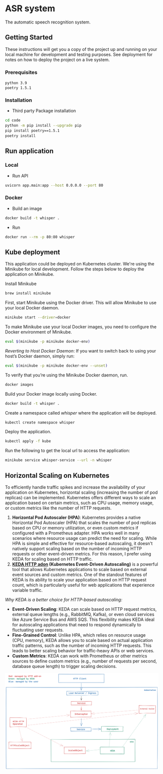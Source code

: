 # ASR system

The automatic speech recognition system.

## Getting Started

These instructions will get you a copy of the project up and running on your local machine for development and testing
purposes. See deployment for notes on how to deploy the project on a live system.

### Prerequisites

```
python 3.9
poetry 1.5.1
```

### Installation

* Third party Package installation

```bash
cd code
python -m pip install --upgrade pip
pip install poetry==1.5.1
poetry install
```

## Run application

### Local

* Run API

```bash
uvicorn app.main:app --host 0.0.0.0 --port 80
```

### Docker

* Build an image

```bash
docker build -t whisper .
```

* Run

```bash
docker run --rm -p 80:80 whisper
```

## Kube deployment

This application could be deployed on Kubernetes cluster. We're using the Minikube for local development.
Follow the steps below to deploy the application on Minikube.

Install Minikube

```bash
brew install minikube
```

First, start Minikube using the Docker driver. This will allow Minikube to use your local Docker daemon.

```bash
minikube start --driver=docker
```

To make Minikube use your local Docker images, you need to configure the Docker environment of Minikube.

```bash
eval $(minikube -p minikube docker-env)
```

*Reverting to Host Docker Daemon*: If you want to switch back to using your host’s Docker daemon, simply run:

```bash
eval $(minikube -p minikube docker-env --unset)
```

To verify that you’re using the Minikube Docker daemon, run.

```bash
docker images
```

Build your Docker image locally using Docker.

```bash
docker build -t whisper .
```

Create a namespace called *whisper* where the application will be deployed.

```bash
kubectl create namespace whisper
```

Deploy the application.

```bash
kubectl apply -f kube
```

Run the following to get the local url to access the application:

```bash
minikube service whisper-service --url -n whisper
```

## Horizontal Scaling on Kubernetes

To efficiently handle traffic spikes and increase the availability of your application on Kubernetes, horizontal
scaling (increasing the number of pod replicas) can be implemented. Kubernetes offers different ways to scale an
application based on certain metrics, such as CPU usage, memory usage, or custom metrics like the number of HTTP
requests.

1. **Horizontal Pod Autoscaler (HPA)**: Kubernetes provides a native Horizontal Pod Autoscaler (HPA) that scales the
   number of pod replicas based on CPU or
   memory utilization, or even custom metrics if configured with a Prometheus adapter. HPA works well in many scenarios
   where resource usage can predict the need for scaling. While HPA is simple and effective for resource-based
   autoscaling, it doesn't natively support scaling based on the number of incoming HTTP requests or other event-driven
   metrics. For this reason, I prefer using KEDA for scaling based on HTTP traffic.
2. **[KEDA HTTP adon](https://github.com/kedacore/http-add-on) (Kubernetes Event-Driven Autoscaling)** is a powerful tool that allows Kubernetes applications to scale based
   on
   external event sources and custom metrics. One of the standout features of KEDA is its ability to scale your
   application based on HTTP request count, which is particularly useful for web applications that experience variable
   traffic.

*Why KEDA is a better choice for HTTP-based autoscaling:*

- **Event-Driven Scaling**: KEDA can scale based on HTTP request metrics, external queue lengths (e.g., RabbitMQ,
  Kafka), or
  even cloud services like Azure Service Bus and AWS SQS. This flexibility makes KEDA ideal for autoscaling applications
  that need to respond dynamically to fluctuating user requests.
- **Fine-Grained Control**: Unlike HPA, which relies on resource usage (CPU, memory), KEDA allows you to scale based on
  actual
  application traffic patterns, such as the number of incoming HTTP requests. This leads to better scaling behavior for
  traffic-heavy APIs or web services.
- **Custom Metrics**: KEDA can work with Prometheus or other metrics sources to define custom metrics (e.g., number of
  requests per second, database queue length) to trigger scaling decisions.

![KEDA HTTP Addon Architecture](assets/arch.png)

  